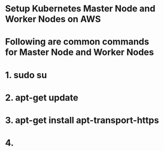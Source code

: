 # Setup Kubernetes Master Node and Worker Nodes on AWS
# Following are common commands for Master Node and Worker Nodes
# 1. sudo su
# 2. apt-get update
# 3. apt-get install apt-transport-https
# 4. 
